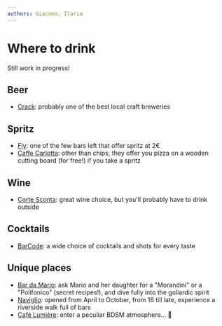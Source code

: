 ```yaml
---
authors: Giacomo, Ilaria
---
```


# Where to drink

Still work in progress!

## Beer

- [Crack](https://g.page/crakcasana): probably one of the best local craft breweries

## Spritz

- [Fly](https://g.page/flybarpizzeria): one of the few bars left that offer spritz at 2€
- [Caffe Carlotta](https://goo.gl/maps/7TvmgiuaZacyeTN47): other than chips, they offer you pizza on a wooden cutting board (for free!) if you take a spritz

## Wine

- [Corte Sconta](https://g.page/cortescontapadova): great wine choice, but you'll probably have to drink outside

## Cocktails

- [BarCode](https://g.page/barcodepadova): a wide choice of cocktails and shots for every taste


## Unique places

- [Bar da Mario](https://g.page/bar-da-mario): ask Mario and her daughter for a "Morandini" or a "Polifonico" (secret recipes!), and dive fully into the goliardic spirit
- [Naviglio](https://goo.gl/maps/5USjmXV7bNGVCSim7): opened from April to October, from 16 till late, experience a riverside walk full of bars
- [Café Lumière](https://goo.gl/maps/iVBnpHp1uPKRqPK76): enter a peculiar BDSM atmosphere... 👀